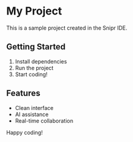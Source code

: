 # My Project

This is a sample project created in the Snipr IDE.

## Getting Started

1. Install dependencies
2. Run the project
3. Start coding!

## Features

- Clean interface
- AI assistance
- Real-time collaboration

Happy coding!
